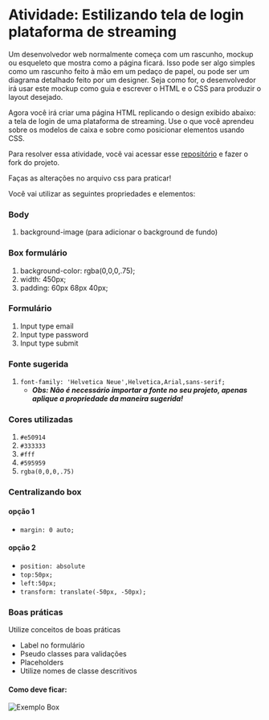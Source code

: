# Atividade: Estilizando tela de login plataforma de streaming

Um desenvolvedor web normalmente começa com um rascunho, mockup ou esqueleto que mostra como a página ficará. Isso pode ser algo simples como um rascunho feito à mão em um pedaço de papel, ou pode ser um diagrama detalhado feito por um designer. Seja como for, o desenvolvedor irá usar este mockup como guia e escrever o HTML e o CSS para produzir o layout desejado.

Agora você irá criar uma página HTML replicando o design exibido abaixo: a tela de login de uma plataforma de streaming. Use o que você aprendeu sobre os modelos de caixa e sobre como posicionar elementos usando CSS.

Para resolver essa atividade, você vai acessar esse [repositório](https://gitlab.com/kenzie-academy-brasil/se/fe/basic-web-development/activity-styling-streaming-platform-login-screen) e fazer o fork do projeto.

<!-- Faça o commit da sua página finalizada para um novo repositório GitLab de nome PlataformaStreaming. -->

Faças as alterações no arquivo css para praticar!

Você vai utilizar as seguintes propriedades e elementos:

### Body
1. background-image (para adicionar o background de fundo)

### Box formulário
1. background-color: rgba(0,0,0,.75);
2. width: 450px;
3. padding: 60px 68px 40px;

### Formulário
1. Input type email
2. Input type password
3. Input type submit

### Fonte sugerida
1.  `font-family: 'Helvetica Neue',Helvetica,Arial,sans-serif;`
    - _**Obs: Não é necessário importar a fonte no seu projeto, apenas aplique a propriedade da maneira sugerida!**_

### Cores utilizadas
1. `#e50914`
2. `#333333`
3. `#fff`
4. `#595959`
5. `rgba(0,0,0,.75)`

### Centralizando box
#### opção 1

- `margin: 0 auto;`

#### opção 2

- `position: absolute`
- `top:50px;`
- `left:50px;`
- `transform: translate(-50px, -50px);`


### Boas práticas
Utilize conceitos de boas práticas 

- Label no formulário 
- Pseudo classes para validações 
- Placeholders
- Utilize nomes de classe descritivos

#### Como deve ficar:
<!--![Exemplo Box](https://gitlab.com/kenzie-academy-brasil/se/fe/basic-web-development/l_css-part-2/-/raw/master/telaLoginNetflix.png)-->

![Exemplo Box](https://files-kenzie-academy-brasil.s3.amazonaws.com/q1/sprint2/atividade-Estilizando-tela-de-login-plataforma-de-streaming/atividade-Estilizando-tela-de-login-plataforma-de-streaming.png)


<!-- acactivity-stylizing-login-screen-streaming-platform.md -->
